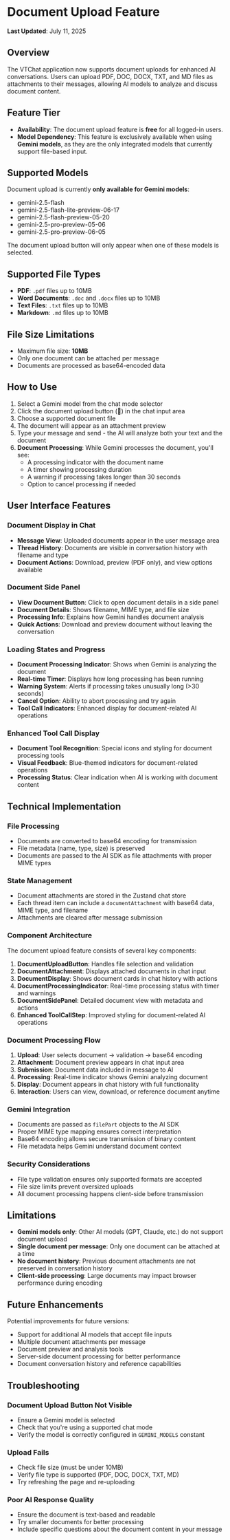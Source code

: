 # Document Upload Feature

**Last Updated**: July 11, 2025

## Overview

The VTChat application now supports document uploads for enhanced AI conversations. Users can upload PDF, DOC, DOCX, TXT, and MD files as attachments to their messages, allowing AI models to analyze and discuss document content.

## Feature Tier

- **Availability**: The document upload feature is **free** for all logged-in users.
- **Model Dependency**: This feature is exclusively available when using **Gemini models**, as they are the only integrated models that currently support file-based input.

## Supported Models

Document upload is currently **only available for Gemini models**:

- gemini-2.5-flash
- gemini-2.5-flash-lite-preview-06-17
- gemini-2.5-flash-preview-05-20
- gemini-2.5-pro-preview-05-06
- gemini-2.5-pro-preview-06-05

The document upload button will only appear when one of these models is selected.

## Supported File Types

- **PDF**: `.pdf` files up to 10MB
- **Word Documents**: `.doc` and `.docx` files up to 10MB
- **Text Files**: `.txt` files up to 10MB
- **Markdown**: `.md` files up to 10MB

## File Size Limitations

- Maximum file size: **10MB**
- Only one document can be attached per message
- Documents are processed as base64-encoded data

## How to Use

1. Select a Gemini model from the chat mode selector
2. Click the document upload button (📎) in the chat input area
3. Choose a supported document file
4. The document will appear as an attachment preview
5. Type your message and send - the AI will analyze both your text and the document
6. **Document Processing**: While Gemini processes the document, you'll see:
    - A processing indicator with the document name
    - A timer showing processing duration
    - A warning if processing takes longer than 30 seconds
    - Option to cancel processing if needed

## User Interface Features

### Document Display in Chat

- **Message View**: Uploaded documents appear in the user message area
- **Thread History**: Documents are visible in conversation history with filename and type
- **Document Actions**: Download, preview (PDF only), and view options available

### Document Side Panel

- **View Document Button**: Click to open document details in a side panel
- **Document Details**: Shows filename, MIME type, and file size
- **Processing Info**: Explains how Gemini handles document analysis
- **Quick Actions**: Download and preview document without leaving the conversation

### Loading States and Progress

- **Document Processing Indicator**: Shows when Gemini is analyzing the document
- **Real-time Timer**: Displays how long processing has been running
- **Warning System**: Alerts if processing takes unusually long (>30 seconds)
- **Cancel Option**: Ability to abort processing and try again
- **Tool Call Indicators**: Enhanced display for document-related AI operations

### Enhanced Tool Call Display

- **Document Tool Recognition**: Special icons and styling for document processing tools
- **Visual Feedback**: Blue-themed indicators for document-related operations
- **Processing Status**: Clear indication when AI is working with document content

## Technical Implementation

### File Processing

- Documents are converted to base64 encoding for transmission
- File metadata (name, type, size) is preserved
- Documents are passed to the AI SDK as file attachments with proper MIME types

### State Management

- Document attachments are stored in the Zustand chat store
- Each thread item can include a `documentAttachment` with base64 data, MIME type, and filename
- Attachments are cleared after message submission

### Component Architecture

The document upload feature consists of several key components:

1. **DocumentUploadButton**: Handles file selection and validation
2. **DocumentAttachment**: Displays attached documents in chat input
3. **DocumentDisplay**: Shows document cards in chat history with actions
4. **DocumentProcessingIndicator**: Real-time processing status with timer and warnings
5. **DocumentSidePanel**: Detailed document view with metadata and actions
6. **Enhanced ToolCallStep**: Improved styling for document-related AI operations

### Document Processing Flow

1. **Upload**: User selects document → validation → base64 encoding
2. **Attachment**: Document preview appears in chat input area
3. **Submission**: Document data included in message to AI
4. **Processing**: Real-time indicator shows Gemini analyzing document
5. **Display**: Document appears in chat history with full functionality
6. **Interaction**: Users can view, download, or reference document anytime

### Gemini Integration

- Documents are passed as `filePart` objects to the AI SDK
- Proper MIME type mapping ensures correct interpretation
- Base64 encoding allows secure transmission of binary content
- File metadata helps Gemini understand document context

### Security Considerations

- File type validation ensures only supported formats are accepted
- File size limits prevent oversized uploads
- All document processing happens client-side before transmission

## Limitations

- **Gemini models only**: Other AI models (GPT, Claude, etc.) do not support document upload
- **Single document per message**: Only one document can be attached at a time
- **No document history**: Previous document attachments are not preserved in conversation history
- **Client-side processing**: Large documents may impact browser performance during encoding

## Future Enhancements

Potential improvements for future versions:

- Support for additional AI models that accept file inputs
- Multiple document attachments per message
- Document preview and analysis tools
- Server-side document processing for better performance
- Document conversation history and reference capabilities

## Troubleshooting

### Document Upload Button Not Visible

- Ensure a Gemini model is selected
- Check that you're using a supported chat mode
- Verify the model is correctly configured in `GEMINI_MODELS` constant

### Upload Fails

- Check file size (must be under 10MB)
- Verify file type is supported (PDF, DOC, DOCX, TXT, MD)
- Try refreshing the page and re-uploading

### Poor AI Response Quality

- Ensure the document is text-based and readable
- Try smaller documents for better processing
- Include specific questions about the document content in your message
